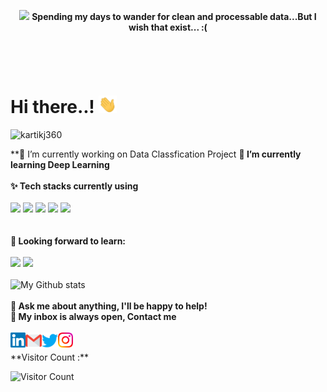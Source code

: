 <p align="center">
<img src="https://github.com/wanderindev/wanderindev/blob/master/assets/about-cover.png" />
<b>Spending my days to wander for clean and processable data...But I wish that exist... :(</b>
</p>
<p align="center">&nbsp;</p>
<p align="center">&nbsp;</p>

<h1> Hi there..! <img src="https://github.com/kartikj360/kartikj360/blob/main/Hi.gif" width="29px"> </h1>
<p align="left"> <img src=https://komarev.com/ghpvc/?username=kartikj360 alt=kartikj360> </p>

**🔭 I’m currently working on Data Classfication Project
**🌱 I’m currently learning Deep Learning**
<br>
<br>
**✨ Tech stacks currently using** <br>
<br>
<code><a href="https://www.python.org/" target="_blank"><img height="50" src="https://www.vectorlogo.zone/logos/python/python-ar21.svg"></a></code>
<code><a href="https://www.tensorflow.org/" target="_blank"><img height="50" src="https://www.vectorlogo.zone/logos/tensorflow/tensorflow-ar21.svg"></a></code>
<code><a href="https://jupyter.org/" target="_blank"><img height="50" src="https://www.vectorlogo.zone/logos/jupyter/jupyter-ar21.svg"></a></code>
<code><a href="https://git-scm.com/" target="_blank"><img height="50" src="https://www.vectorlogo.zone/logos/git-scm/git-scm-ar21.svg"></a></code>
<code><a href="https://www.mysql.com/" target="_blank"><img height="50" src="https://www.vectorlogo.zone/logos/mysql/mysql-ar21.svg"></a></code>
<br>
<br>
<br>
**🌱 Looking forward to learn:** <br>
<br>
<code><a href="https://cloud.google.com/" target="_blank"><img height="50" src="https://www.vectorlogo.zone/logos/google_cloud/google_cloud-ar21.svg"></a></code>
<code><a href="https://aws.amazon.com/" target="_blank"><img height="50" src="https://www.vectorlogo.zone/logos/amazon_aws/amazon_aws-ar21.svg"></a></code>
<br>
<br>
![My Github stats](https://github-readme-stats.vercel.app/api?username=kartikj360&show_icons=true&hide_border=true)
<br>
<br>
**💬 Ask me about anything, I'll be happy to help!** <br>
**💬 My inbox is always open, Contact me**
<br>
<br> 
  <a href="https://www.linkedin.com/in/kartik-j-136359207" target="_blank">
   <img align="left" alt="Kartik Joshi | Linkedin" width="24px" src="https://github.com/kartikj360/kartikj360/blob/main/Linkedin.svg" />
  </a>
  <a href="mailto:kartikjoshi0172.com" target="_blank">
    <img align="left" alt="Kartik Joshi | Gmail" width="26px" src="https://github.com/kartikj360/kartikj360/blob/main/Gmail.svg" />
  </a>
  <a href="https://twitter.com/KartikJ365" target="_blank">
    <img align="left" alt="Kartik Joshi | Twitter" width="26px" src="https://github.com/kartikj360/kartikj360/blob/main/Twitter.svg" />
  </a>
  <a href="https://www.instagram.com/bepositivekartik/" target="_blank">
    <img align="left" alt="Kartik Joshi | Instagram" width="24px" src="https://github.com/kartikj360/kartikj360/blob/main/Instagram.svg"  />
  </a>
 

<br>
**Visitor Count :**
<br>

![Visitor Count](https://profile-counter.glitch.me/{kartikj360}/count.svg) 
